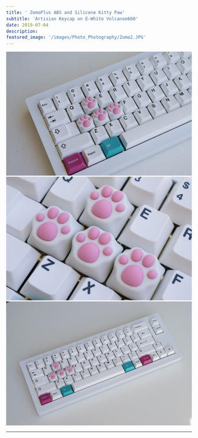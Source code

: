 ```yaml
---
title: ' ZomoPlus ABS and Silicone Kitty Paw'
subtitle: 'Artisian Keycap on E-White Volcanoe660'
date: 2019-07-04
description: 
featured_image: '/images/Photo_Photography/Zomo2.JPG'
---
```



<div class="gallery" data-columns="1">
    <img src="/images/Photo_Photography/Zomo.JPG">
</div>

<div class="gallery" data-columns="1">
    <img src="/images/Photo_Photography/Zomo2.JPG">
</div>

<div class="gallery" data-columns="1">
    <img src="/images/Photo_Photography/Zomo3.JPG">
</div>

---